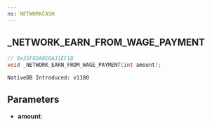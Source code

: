 ```yaml
---
ns: NETWORKCASH
---
```

## _NETWORK_EARN_FROM_WAGE_PAYMENT

```c
// 0x35F8DA0E8A31EF1B
void _NETWORK_EARN_FROM_WAGE_PAYMENT(int amount);
```

```
NativeDB Introduced: v1180
```

## Parameters
* **amount**:
